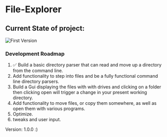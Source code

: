 # File-Explorer

## Current State of project:

![First Version](demos/#1CommandLineDemo.gif)

### Development Roadmap
<ol>
    <li> ✅ Build a basic directory parser that can read and move up a directory from the command line.
    <li> Add functionality to step into files and be a fully functional command line directory parsers.
    <li> Build a Gui displaying the files with with drives and clicking on a folder then clicking open will trigger a change in your present working directory.
    <li> Add functionality to move files, or copy them somewhere, as well as open them with various programs.
    <li> Optimize.
    <li> tweaks and user input.
</ol>

Version: 1.0.0 :)
<!-- ✅ -->
